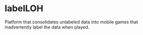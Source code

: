 # labelLOH
Platform that consolidates unlabeled data into mobile games that inadvertently label the data when played. 
